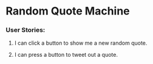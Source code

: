 # Random Quote Machine

### User Stories:

1. I can click a button to show me a new random quote.

2. I can press a button to tweet out a quote.
